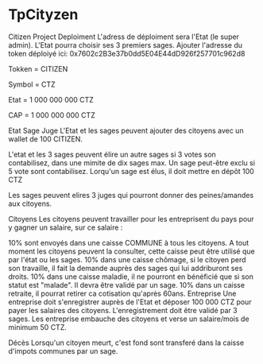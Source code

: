 # TpCityzen

Citizen Project
Deploiment
L'adress de déploiment sera l'Etat (le super admin). L'Etat pourra choisir ses 3 premiers sages. Ajouter l'adresse du token déploiyé ici: 0x7602c2B3e37b0dd5E04E44dD926f257701c962d8

Tokken = CITIZEN

Symbol = CTZ

Etat = 1 000 000 000 CTZ

CAP = 1 000 000 000 CTZ

Etat Sage Juge
L'Etat et les sages peuvent ajouter des citoyens avec un wallet de 100 CITIZEN.

L'etat et les 3 sages peuvent élire un autre sages si 3 votes son contabilisez, dans une mimite de dix sages max. Un sage peut-être exclu si 5 vote sont contabilisez. Lorqu'un sage est élus, il doit mettre en dépôt 100 CTZ

Les sages peuvent elires 3 juges qui pourront donner des peines/amandes aux citoyens.

Citoyens
Les citoyens peuvent travailler pour les entreprisent du pays pour y gagner un salaire, sur ce salaire :

10% sont envoyés dans une caisse COMMUNE à tous les citoyens. A tout moment les citoyens peuvent la consulter, cette caisse peut être utilisé que par l'état ou les sages.
10% dans une caisse chômage, si le citoyen perd son travaille, il fait la demande auprès des sages qui lui addriburont ses droits.
10% dans une caisse maladie, il ne pourront en bénéficié que si son statut est "malade". Il devra être validé par un sage.
10% dans un caisse retraite, il pourrat retirer ca cotisation qu'après 60ans.
Entreprise
Une entreprise doit s'enregistrer auprès de l'Etat et déposer 100 000 CTZ pour payer les salaires des citoyens. L'enregistrement doit être validé par 3 sages. Les entreprise embauche des citoyens et verse un salaire/mois de minimum 50 CTZ.

Décès
Lorsqu'un citoyen meurt, c'est fond sont transferé dans la caisse d'impots communes par un sage.
